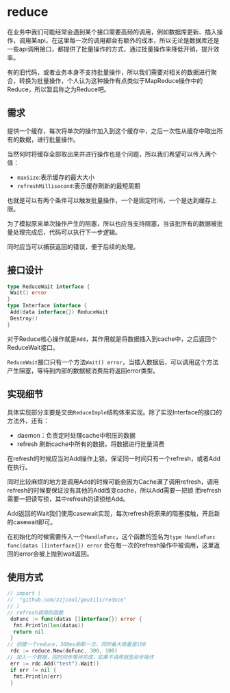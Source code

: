 # reduce

在业务中我们可能经常会遇到某个接口需要高频的调用，例如数据库更新、插入操作，调用某api，在这里每一次的调用都会有额外的成本，所以无论是数据库还是一些api调用接口，都提供了批量操作的方式，通过批量操作来降低开销，提升效率。

有的旧代码，或者业务本身不支持批量操作，所以我们需要对相关的数据进行聚合，转换为批量操作，个人认为这种操作有点类似于MapReduce操作中的Reduce，所以暂且称之为Reduce吧。

## 需求

提供一个缓存，每次将单次的操作加入到这个缓存中，之后一次性从缓存中取出所有的数据，进行批量操作。

当然何时将缓存全部取出来并进行操作也是个问题，所以我们希望可以传入两个值：

* `maxSize`:表示缓存的最大大小
* `refreshMillisecond`:表示缓存刷新的最短周期

也就是可以有两个条件可以触发批量操作，一个是固定时间，一个是达到缓存上限。

为了模拟原来单次操作产生的阻塞，所以也应当支持阻塞，当该批所有的数据被批量处理完成后，代码可以执行下一步逻辑。

同时应当可以捕获返回的错误，便于后续的处理。

## 接口设计

```go
type ReduceWait interface {
 Wait() error
}
type Interface interface {
 Add(data interface{}) ReduceWait
 Destroy()
}
```

对于Reduce核心操作就是`Add`，其作用就是将数据插入到cache中，之后返回个ReduceWait接口。

`ReduceWait`接口只有一个方法`Wait() error`，当插入数据后，可以调用这个方法产生阻塞，等待到内部的数据被消费后将返回error类型。

## 实现细节

具体实现部分主要是交由`ReduceImple`结构体来实现。除了实现Interface的接口的方法外，还有：

* daemon：负责定时处理cache中积压的数据
* refresh 刷新cache中所有的数据，将数据进行批量消费

在refresh的时候应当对Add操作上锁，保证同一时间只有一个refresh，或者Add在执行。

同时比较麻烦的地方是调用Add的时候可能会因为Cache满了调用refresh，调用refresh的时候要保证没有其他的Add改变cache，所以Add需要一把锁
而refresh需要一把读写锁，其中refresh的读锁给Add。

Add返回的Wait我们使用casewait实现，每次refresh将原来的阻塞接触，开启新的casewait即可。

在初始化的时候需要传入一个`HandleFunc`，这个函数的签名为`type HandleFunc func(datas []interface{}) error`
会在每一次的refresh操作中被调用，这里返回的error会被上抛到wait返回。

## 使用方式

```go
// import (
//  "github.com/zzjcool/goutils/reduce"
// )
// refresh调用的函数
 doFunc := func(datas []interface{}) error {
  fmt.Println(len(datas))
  return nil
 }
// 创建一个reduce，300ms刷新一次，同时最大容量是100
 rdc := reduce.New(doFunc, 300, 100)
// 加入一个数据，同时同步等待完成，如果不调用就是异步操作
 err := rdc.Add("test").Wait()
 if err != nil {
  fmt.Println(err)
 }
```
